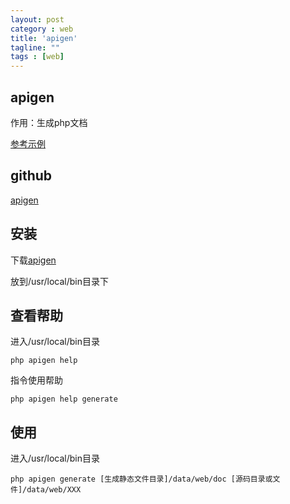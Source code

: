 ```yaml
---
layout: post
category : web
title: 'apigen'
tagline: ""
tags : [web]
---
```


## apigen

作用：生成php文档

[参考示例](http://www.doctrine-project.org/api/orm/2.4/index.html)

<!--break-->

## github

[apigen](https://github.com/apigen/apigen)

## 安装

下载[apigen](https://github.com/apigen/apigen/releases/download/v4.0.0-RC4/apigen-4.0.0-RC4.phar)

放到/usr/local/bin目录下

## 查看帮助

进入/usr/local/bin目录

    php apigen help

指令使用帮助

    php apigen help generate

## 使用

进入/usr/local/bin目录

    php apigen generate [生成静态文件目录]/data/web/doc [源码目录或文件]/data/web/XXX